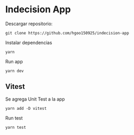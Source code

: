 # Indecision App

Descargar repositorio:

`git clone https://github.com/hgoo150925/indecision-app`

Instalar dependencias

`yarn`

Run app

`yarn dev`

## Vitest

Se agrega Unit Test a la app

`yarn add -D vitest`

Run test

`yarn test`
